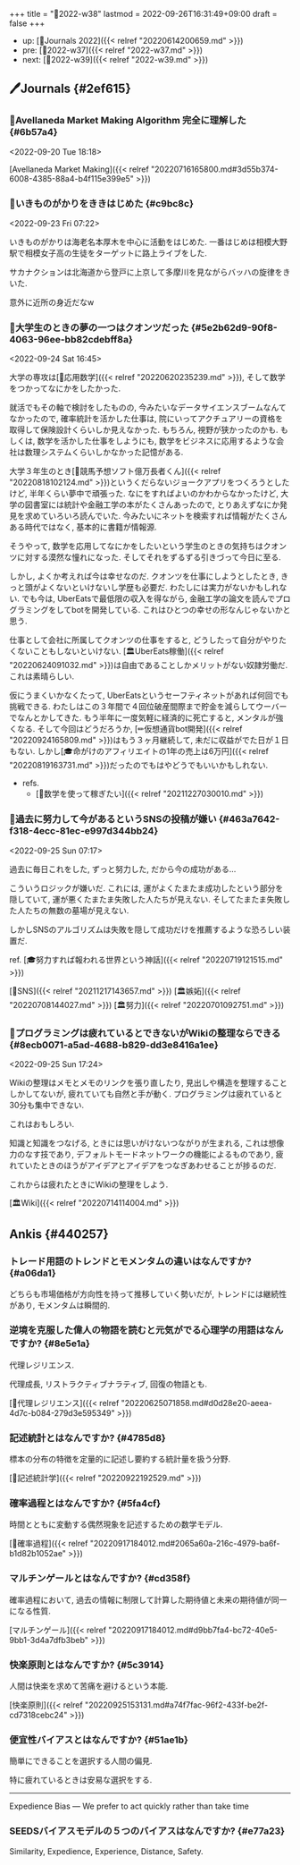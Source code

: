 +++
title = "📓2022-w38"
lastmod = 2022-09-26T16:31:49+09:00
draft = false
+++

-   up: [📅Journals 2022]({{< relref "20220614200659.md" >}})
-   pre: [📓2022-w37]({{< relref "2022-w37.md" >}})
-   next: [📓2022-w39]({{< relref "2022-w39.md" >}})


## 🖊Journals {#2ef615}


### 💭Avellaneda Market Making Algorithm 完全に理解した {#6b57a4}

<span class="timestamp-wrapper"><span class="timestamp">&lt;2022-09-20 Tue 18:18&gt;</span></span>

[Avellaneda Market Making]({{< relref "20220716165800.md#3d55b374-6008-4385-88a4-b4f115e399e5" >}})


### 💭いきものがかりをききはじめた {#c9bc8c}

<span class="timestamp-wrapper"><span class="timestamp">&lt;2022-09-23 Fri 07:22&gt;</span></span>

いきものがかりは海老名本厚木を中心に活動をはじめた. 一番はじめは相模大野駅で相模女子高の生徒をターゲットに路上ライブをした.

サカナクションは北海道から登戸に上京して多摩川を見ながらバッハの旋律をきいた.

意外に近所の身近だなw


### 💭大学生のときの夢の一つはクオンツだった {#5e2b62d9-90f8-4063-96ee-bb82cdebff8a}

<span class="timestamp-wrapper"><span class="timestamp">&lt;2022-09-24 Sat 16:45&gt;</span></span>

大学の専攻は[📝応用数学]({{< relref "20220620235239.md" >}}), そして数学をつかってなにかをしたかった.

就活でもその軸で検討をしたものの, 今みたいなデータサイエンスブームなんてなかったので, 確率統計を活かした仕事は, 院にいってアクチュアリーの資格を取得して保険設計くらいしか見えなかった. もちろん, 視野が狭かったのかも. もしくは, 数学を活かした仕事をしようにも, 数学をビジネスに応用するような会社は数理システムくらいしかなかった記憶がある.

大学３年生のとき[🔖競馬予想ソフト億万長者くん]({{< relref "20220818102124.md" >}})というくだらないジョークアプリをつくろうとしたけど, 半年くらい夢中で頑張った. なにをすればよいのかわからなかったけど, 大学の図書室には統計や金融工学の本がたくさんあったので, とりあえずなにか発見を求めていろいろ読んでいた. 今みたいにネットを検索すれば情報がたくさんある時代ではなく, 基本的に書籍が情報源.

そうやって, 数学を応用してなにかをしたいという学生のときの気持ちはクオンツに対する漠然な憧れになった. そしてそれをずるずる引きづって今日に至る.

しかし, よくか考えれば今は幸せなのだ. クオンツを仕事にしようとしたとき, きっと頭がよくないといけないし学歴も必要だ. わたしには実力がないかもしれない. でも今は, UberEatsで最低限の収入を得ながら, 金融工学の論文を読んでプログラミングをしてbotを開発している. これはひとつの幸せの形なんじゃないかと思う.

仕事として会社に所属してクオンツの仕事をすると, どうしたって自分がやりたくないこともしないといけない. [🏛UberEats稼働]({{< relref "20220624091032.md" >}})は自由であることしかメリットがない奴隷労働だ. これは素晴らしい.

仮にうまくいかなくたって, UberEatsというセーフティネットがあれば何回でも挑戦できる. わたしはこの３年間で４回位破産間際まで貯金を減らしてウーバーでなんとかしてきた. もう半年に一度気軽に経済的に死亡すると, メンタルが強くなる. そして今回はどうだろうか, [✏仮想通貨bot開発]({{< relref "20220924165809.md" >}})はもう３ヶ月継続して, 未だに収益がでた日が１日もない. しかし[🎓命がけのアフィリエイトの1年の売上は6万円]({{< relref "20220819163731.md" >}})だったのでもはやどうでもいいかもしれない.

-   refs.
    -   [🦊数学を使って稼ぎたい]({{< relref "20211227030010.md" >}})


### 💭過去に努力して今があるというSNSの投稿が嫌い {#463a7642-f318-4ecc-81ec-e997d344bb24}

<span class="timestamp-wrapper"><span class="timestamp">&lt;2022-09-25 Sun 07:17&gt;</span></span>

過去に毎日これをした, ずっと努力した, だから今の成功がある...

こういうロジックが嫌いだ. これには, 運がよくたまたま成功したという部分を隠していて, 運が悪くたまたま失敗した人たちが見えない. そしてたまたま失敗した人たちの無数の墓場が見えない.

しかしSNSのアルゴリズムは失敗を隠して成功だけを推薦するような恐ろしい装置だ.

ref. [🎓努力すれば報われる世界という神話]({{< relref "20220719121515.md" >}})

[🔖SNS]({{< relref "20211217143657.md" >}}) [🏛嫉妬]({{< relref "20220708144027.md" >}}) [🏛努力]({{< relref "20220701092751.md" >}})


### 💭プログラミングは疲れているとできないがWikiの整理ならできる {#8ecb0071-a5ad-4688-b829-dd3e8416a1ee}

<span class="timestamp-wrapper"><span class="timestamp">&lt;2022-09-25 Sun 17:24&gt;</span></span>

Wikiの整理はメモとメモのリンクを張り直したり, 見出しや構造を整理することしかしてないが, 疲れていても自然と手が動く. プログラミングは疲れていると30分も集中できない.

これはおもしろい.

知識と知識をつなげる, ときには思いがけないつながりが生まれる, これは想像力のなす技であり, デフォルトモードネットワークの機能によるものであり, 疲れていたときのほうがアイデアとアイデアをつなぎあわせることが捗るのだ.

これからは疲れたときにWikiの整理をしよう.

[🏛Wiki]({{< relref "20220714114004.md" >}})


## Ankis {#440257}


### トレード用語のトレンドとモメンタムの違いはなんですか? {#a06da1}

どちらも市場価格が方向性を持って推移していく勢いだが, トレンドには継続性があり, モメンタムは瞬間的.


### 逆境を克服した偉人の物語を読むと元気がでる心理学の用語はなんですか? {#8e5e1a}

代理レジリエンス.

代理成長, リストラクティブナラティブ, 回復の物語とも.

[📝代理レジリエンス]({{< relref "20220625071858.md#d0d28e20-aeea-4d7c-b084-279d3e595349" >}})


### 記述統計とはなんですか? {#4785d8}

標本の分布の特徴を定量的に記述し要約する統計量を扱う分野.

[📝記述統計学]({{< relref "20220922192529.md" >}})


### 確率過程とはなんですか? {#5fa4cf}

時間とともに変動する偶然現象を記述するための数学モデル.

[📝確率過程]({{< relref "20220917184012.md#2065a60a-216c-4979-ba6f-b1d82b1052ae" >}})


### マルチンゲールとはなんですか? {#cd358f}

確率過程において, 過去の情報に制限して計算した期待値と未来の期待値が同一になる性質.

[マルチンゲール]({{< relref "20220917184012.md#d9bb7fa4-bc72-40e5-9bb1-3d4a7dfb3beb" >}})


### 快楽原則とはなんですか? {#5c3914}

人間は快楽を求めて苦痛を避けるという本能.

[快楽原則]({{< relref "20220925153131.md#a74f7fac-96f2-433f-be2f-cd7318cebc24" >}})


### 便宜性バイアスとはなんですか? {#51ae1b}

簡単にできることを選択する人間の偏見.

特に疲れているときは安易な選択をする.

---

Expedience Bias — We prefer to act quickly rather than take time


### SEEDSバイアスモデルの５つのバイアスはなんですか? {#e77a23}

Similarity, Expedience, Experience, Distance, Safety.
